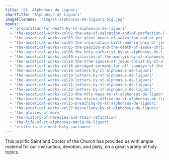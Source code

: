 ```yaml
---
title: 'St. Alphonsus de Liguori'
shortTitle: 'Alphonsus de Liguori'
imageFilename: '/img/st-alphonsus-de-liguori-big.jpg'
books:
  - 'preparation-for-death-by-st-alphonsus-de-liguori'
  - 'the-ascetical-works-vol02-the-way-of-salvation-and-of-perfection-by-st-alphonsus-de-liguori'
  - 'the-ascetical-works-vol03-the-great-means-of-salvation-and-of-perfection-by-st-alphonsus-de-liguori'
  - 'the-ascetical-works-vol04-the-incarnation-birth-and-infancy-of-jesus-christ-by-st-alphonsus-de-liguori'
  - 'the-ascetical-works-vol05-the-passion-and-the-death-of-jesus-christ-by-st-alphonsus-de-liguori'
  - 'the-ascetical-works-vol06-the-holy-eucharist-by-st-alphonsus-de-liguori'
  - 'the-ascetical-works-vol09-victories-of-the-martyrs-by-st-alphonsus-de-liguori'
  - 'the-ascetical-works-vol10-the-true-spouse-of-jesus-christ-by-st-alphonsus-de-liguori'
  - 'the-ascetical-works-vol16-abridged-sermons-for-all-sundays-of-the-year-by-st-alphonsus-de-liguori'
  - 'the-ascetical-works-vol18-letters-by-st-alphonsus-de-liguori'
  - 'the-ascetical-works-vol19-letters-by-st-alphonsus-de-liguori'
  - 'the-ascetical-works-vol20-letters-by-st-alphonsus-de-liguori'
  - 'the-ascetical-works-vol21-letters-by-st-alphonsus-de-liguori'
  - 'the-ascetical-works-vol22-letters-by-st-alphonsus-de-liguori'
  - 'the-ascetical-works-vol23-the-holy-mass-by-st-alphonsus-de-liguori'
  - 'the-ascetical-works-vol24-the-divine-office-by-st-alphonsus-de-liguori'
  - 'the-ascetical-works-vol25-preaching-by-st-alphonsus-de-liguori'
  - 'the-ascetical-works-vol27-miscellany-by-st-alphonsus-de-liguori'
  - 'the-glories-of-mary'
  - 'the-history-of-heresies-and-their-refutation'
  - 'the-life-of-st-alphonsus-maria-de-liguori'
  - 'visits-to-the-most-holy-sacrament'
---
```


This prolific Saint and Doctor of the Church has provided us with ample material for our instruction, devotion, and piety, on a great variety of holy topics.
